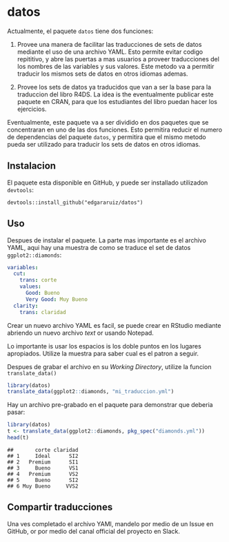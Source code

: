 datos
================

Actualmente, el paquete `datos` tiene dos funciones:

1.  Provee una manera de facilitar las traducciones de sets de datos
    mediante el uso de una archivo YAML. Esto permite evitar codigo
    repititivo, y abre las puertas a mas usuarios a proveer traducciones
    del los nombres de las variables y sus valores. Este metodo va a
    permitir traducir los mismos sets de datos en otros idiomas ademas.

2.  Provee los sets de datos ya traducidos que van a ser la base para la
    traduccion del libro R4DS. La idea is the eventualmente publicar
    este paquete en CRAN, para que los estudiantes del libro puedan
    hacer los ejercicios.

Eventualmente, este paquete va a ser dividido en dos paquetes que se
concentraran en uno de las dos funciones. Esto permitira reducir el
numero de dependencias del paquete `datos`, y permitira que el mismo
metodo pueda ser utilizado para traducir los sets de datos en otros
idiomas.

## Instalacion

El paquete esta disponible en GitHub, y puede ser installado utilizadon
`devtools`:

    devtools::install_github("edgararuiz/datos")

## Uso

Despues de instalar el paquete. La parte mas importante es el archivo
YAML, aqui hay una muestra de como se traduce el set de datos
`ggplot2::diamonds`:

``` yml
variables:
  cut:
    trans: corte
    values:
      Good: Bueno
      Very Good: Muy Bueno
  clarity:
    trans: claridad
```

Crear un nuevo archivo YAML es facil, se puede crear en RStudio mediante
abriendo un nuevo archivo *text* or usando Notepad.

Lo importante is usar los espacios is los doble puntos en los lugares
apropiados. Utilize la muestra para saber cual es el patron a seguir.

Despues de grabar el archivo en su *Working Directory*, utilize la
funcion `translate_data()`

``` r
library(datos)
translate_data(ggplot2::diamonds, "mi_traduccion.yml")
```

Hay un archivo pre-grabado en el paquete para demonstrar que deberia
pasar:

``` r
library(datos)
t <- translate_data(ggplot2::diamonds, pkg_spec("diamonds.yml"))
head(t)
```

    ##       corte claridad
    ## 1     Ideal      SI2
    ## 2   Premium      SI1
    ## 3     Bueno      VS1
    ## 4   Premium      VS2
    ## 5     Bueno      SI2
    ## 6 Muy Bueno     VVS2

## Compartir traducciones

Una ves completado el archivo YAMl, mandelo por medio de un Issue en
GitHub, or por medio del canal official del proyecto en Slack.
